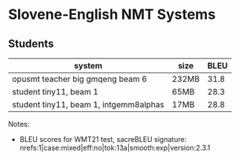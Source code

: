 # Slovene-English NMT Systems

## Students

| system                                  |  size | BLEU |
| ----------------------------------------| ----- | ---- |
| opusmt teacher big gmqeng beam 6        | 232MB | 31.8 |
| student tiny11, beam 1                  |  65MB | 28.3 |
| student tiny11, beam 1, intgemm8alphas  |  17MB | 28.8 |

Notes:
 - BLEU scores for WMT21 test, sacreBLEU signature: nrefs:1|case:mixed|eff:no|tok:13a|smooth:exp|version:2.3.1
